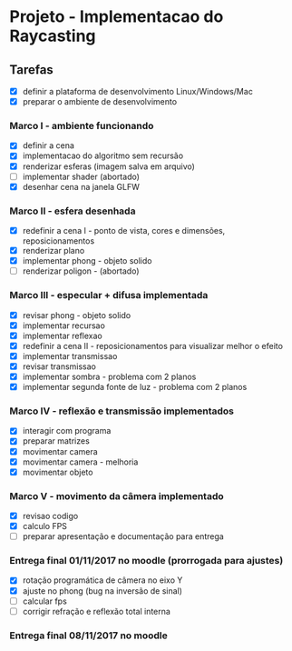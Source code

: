 # Projeto  - Implementacao do Raycasting
## Tarefas
- [x] definir a plataforma de desenvolvimento Linux/Windows/Mac
- [x] preparar o ambiente de desenvolvimento
### Marco I - ambiente funcionando
- [x] definir a cena
- [x] implementacao do algoritmo sem recursão
- [x] renderizar esferas (imagem salva em arquivo)
- [ ] implementar shader (abortado)
- [x] desenhar cena na janela GLFW
### Marco II - esfera desenhada
- [x] redefinir a cena I - ponto de vista, cores e dimensões, reposicionamentos
- [x] renderizar plano
- [x] implementar phong - objeto solido
- [ ] renderizar poligon - (abortado)
### Marco III - especular + difusa implementada
- [x] revisar phong - objeto solido
- [x] implementar recursao
- [x] implementar reflexao
- [x] redefinir a cena II - reposicionamentos para visualizar melhor o efeito 
- [x] implementar transmissao
- [x] revisar transmissao
- [x] implementar sombra - problema com 2 planos
- [x] implementar segunda fonte de luz - problema com 2 planos
### Marco IV - reflexão e transmissão implementados
- [x] interagir com programa
- [x] preparar matrizes
- [x] movimentar camera
- [x] movimentar camera - melhoria
- [x] movimentar objeto 
### Marco V - movimento da câmera implementado
- [x] revisao codigo
- [x] calculo FPS
- [ ] preparar apresentação e documentação para entrega
### Entrega final 01/11/2017 no moodle (prorrogada para ajustes)
- [x] rotação programática de câmera no eixo Y
- [x] ajuste no phong (bug na inversão de sinal)
- [ ] calcular fps
- [ ] corrigir refração e reflexão total interna
### Entrega final 08/11/2017 no moodle


